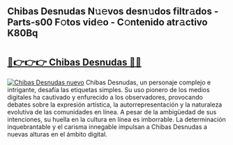 ## Chibas Desnudas N𝚞𝚎vos desn𝚞dos filtr𝚊dos - Parts-s00 F𝚘tos vid𝚎o - C𝚘ntenido atr𝚊ctivo K80Bq

# <h2><a href="http://mbcvjgm.tromn.icu/?c=Chibas+Desnudas">🔗👉👉👉 Chibas Desnudas 🔗🔗</a></h2>

[![Chibas Desnudas nuevo](https://i.imgur.com/pEAQMta.gif)](http://mbcvjgm.tromn.icu/?c=Chibas+Desnudas)
Chibas Desnudas, un personaje complejo e intrigante, desafía las etiquetas simples. Su uso pionero de los medios digitales ha cautivado y enfurecido a los observadores, provocando debates sobre la expresión artística, la autorrepresentación y la naturaleza evolutiva de las comunidades en línea. A pesar de la ambigüedad de sus intenciones, su huella en la cultura en línea es imborrable. La determinación inquebrantable y el carisma innegable impulsan a Chibas Desnudas a nuevas alturas en el ámbito digital.
